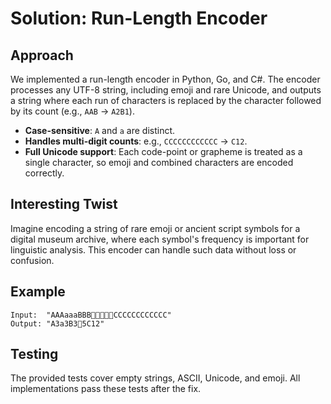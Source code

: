 # Solution: Run-Length Encoder

## Approach

We implemented a run-length encoder in Python, Go, and C#. The encoder processes any UTF-8 string, including emoji and rare Unicode, and outputs a string where each run of characters is replaced by the character followed by its count (e.g., `AAB` → `A2B1`).

- **Case-sensitive**: `A` and `a` are distinct.
- **Handles multi-digit counts**: e.g., `CCCCCCCCCCCC` → `C12`.
- **Full Unicode support**: Each code-point or grapheme is treated as a single character, so emoji and combined characters are encoded correctly.

## Interesting Twist

Imagine encoding a string of rare emoji or ancient script symbols for a digital museum archive, where each symbol's frequency is important for linguistic analysis. This encoder can handle such data without loss or confusion.

## Example

```
Input:  "AAAaaaBBB🦄🦄🦄🦄🦄CCCCCCCCCCCC"
Output: "A3a3B3🦄5C12"
```

## Testing

The provided tests cover empty strings, ASCII, Unicode, and emoji. All implementations pass these tests after the fix.

